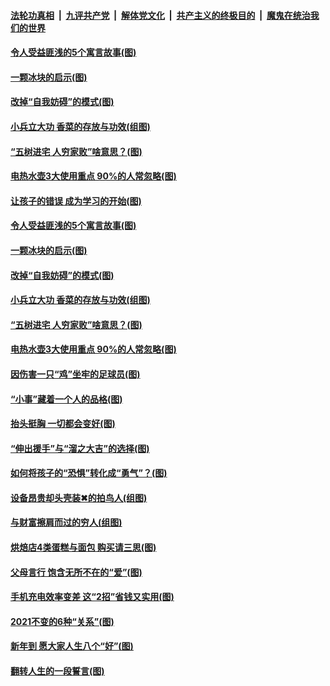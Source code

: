 

####  [法轮功真相](../../../../basic/blob/master/README.md?t=02180101) &nbsp;|&nbsp; [九评共产党](../../../../9ping.md/blob/master/README.md?t=02180101) &nbsp;|&nbsp; [解体党文化](../../../../jtdwh.md/blob/master/README.md?t=02180101)  &nbsp;|&nbsp; [共产主义的终极目的](../../../../gczydzjmd.md/blob/master/README.md?t=02180101) &nbsp;|&nbsp; [魔鬼在统治我们的世界](../../../../mgztzwmdsj.md/blob/master/README.md?t=02180101) 

#### [令人受益匪浅的5个寓言故事(图)](../pages/p8/962739.md?t=02180101) 

#### [一颗冰块的启示(图)](../pages/p8/962707.md?t=02180101) 

#### [改掉“自我妨碍”的模式(图)](../pages/p8/962702.md?t=02180101) 

#### [小兵立大功 香菜的存放与功效(组图)](../pages/p8/962646.md?t=02180101) 

#### [“五树进宅 人穷家败”啥意思？(图)](../pages/p8/962665.md?t=02180101) 

#### [电热水壶3大使用重点 90%的人常忽略(图)](../pages/p8/962591.md?t=02180101) 

#### [让孩子的错误 成为学习的开始(图)](../pages/p8/962818.md?t=02180101) 

#### [令人受益匪浅的5个寓言故事(图)](../pages/p8/962739.md?t=02180101) 

#### [一颗冰块的启示(图)](../pages/p8/962707.md?t=02180101) 

#### [改掉“自我妨碍”的模式(图)](../pages/p8/962702.md?t=02180101) 

#### [小兵立大功 香菜的存放与功效(组图)](../pages/p8/962646.md?t=02180101) 

#### [“五树进宅 人穷家败”啥意思？(图)](../pages/p8/962665.md?t=02180101) 

#### [电热水壶3大使用重点 90%的人常忽略(图)](../pages/p8/962591.md?t=02180101) 

#### [因伤害一只“鸡”坐牢的足球员(图)](../pages/p8/962001.md?t=02180101) 

#### [“小事”藏着一个人的品格(图)](../pages/p8/962556.md?t=02180101) 

#### [抬头挺胸 一切都会变好(图)](../pages/p8/962473.md?t=02180101) 

#### [“伸出援手”与“溜之大吉”的选择(图)](../pages/p8/962022.md?t=02180101) 

#### [如何将孩子的“恐惧”转化成“勇气”？(图)](../pages/p8/962464.md?t=02180101) 

#### [设备昂贵却头壳装✖的拍鸟人(组图)](../pages/p8/962402.md?t=02180101) 

#### [与财富擦肩而过的穷人(组图)](../pages/p8/962248.md?t=02180101) 

#### [烘焙店4类蛋糕与面包 购买请三思(图)](../pages/p8/961995.md?t=02180101) 

#### [父母言行 饱含无所不在的“爱”(图)](../pages/p8/962383.md?t=02180101) 

#### [手机充电效率变差 这“2招”省钱又实用(图)](../pages/p8/962362.md?t=02180101) 

#### [2021不变的6种“关系”(图)](../pages/p8/962195.md?t=02180101) 

#### [新年到 愿大家人生八个“好”(图)](../pages/p8/962179.md?t=02180101) 

#### [翻转人生的一段誓言(图)](../pages/p8/962285.md?t=02180101) 

